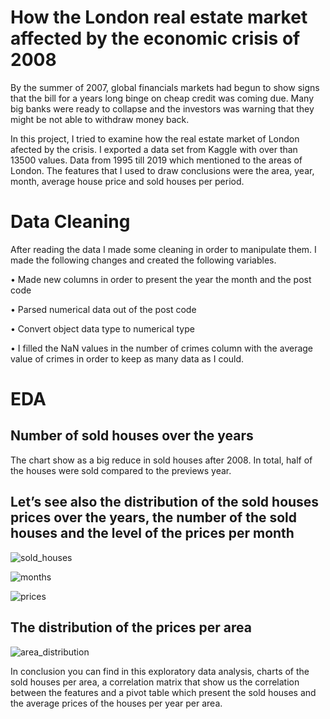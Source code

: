# How the London real estate market affected by the economic crisis of 2008
By the summer of 2007, global financials markets had begun to show signs that the bill for a years long binge on cheap credit was coming due. Many big banks were ready to collapse and the investors was warning that they might be not able to withdraw money back. 


In this project, I tried to examine how the real estate market of London afected by the crisis. I exported a data set from Kaggle with over than 13500 values. Data from 1995 till 2019 which mentioned to the areas of London. The features that I used to draw conclusions  were the area, year, month, average house price and sold houses per period.

# Data Cleaning
After reading the data I made some cleaning in order to manipulate them. I made the following changes and created the following variables.

•	Made new columns in order to present the year the month and the post code

•	Parsed numerical data out of the post code

•	Convert object data type to numerical type

•	I filled the NaN values in the number of crimes column with the average value of crimes in order to keep as many data as I could.

# EDA

## Number of sold houses over the years

The chart show as a big reduce in sold houses after 2008. In total, half of the houses were sold compared to the previews year.

## Let’s see also the distribution of the sold houses prices over the years, the number of the sold houses and the level of the prices per month 

![sold_houses](https://user-images.githubusercontent.com/66875726/91079400-ac400080-e64c-11ea-96a5-f51d86119494.png)

![months](https://user-images.githubusercontent.com/66875726/91080590-76038080-e64e-11ea-841f-b050fcb22df5.png)

![prices](https://user-images.githubusercontent.com/66875726/91080661-98959980-e64e-11ea-9198-9cdb9b896684.png)

## The distribution of the prices per area

![area_distribution](https://user-images.githubusercontent.com/66875726/91081152-56208c80-e64f-11ea-8983-8ed5b53ce65b.png)

In conclusion you can find in this exploratory data analysis, charts of the sold houses per area, a correlation matrix that show us the correlation between the features and a pivot table which present the sold houses and the average prices of the houses per year per area. 




